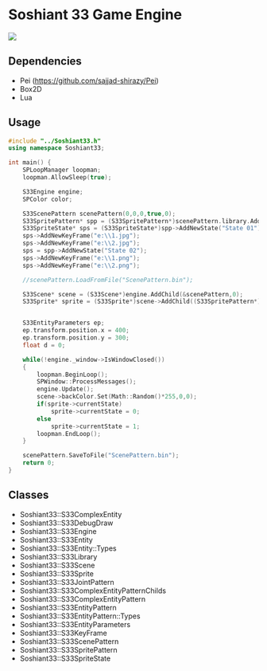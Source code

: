 # Soshiant 33 Game Engine

![](https://cdn.rawgit.com/sajjad-shirazy/Soshiant-33-Game-Engine-/f661e8e3/MSVS2008/ClassDiagram1.png)

## Dependencies
- Pei (https://github.com/sajjad-shirazy/Pei)
- Box2D
- Lua

## Usage
```c++
#include "../Soshiant33.h"
using namespace Soshiant33;

int main() {
	SPLoopManager loopman;
	loopman.AllowSleep(true);

	S33Engine engine;
	SPColor color;

	S33ScenePattern scenePattern(0,0,0,true,0);
	S33SpritePattern* spp = (S33SpritePattern*)scenePattern.library.AddLibMember("ScenePattern 001",S33LibMember::Type_SpritePattern);
	S33SpriteState* sps = (S33SpriteState*)spp->AddNewState("State 01");
	sps->AddNewKeyFrame("e:\\1.jpg");
	sps->AddNewKeyFrame("e:\\2.jpg");
	sps = spp->AddNewState("State 02");
	sps->AddNewKeyFrame("e:\\1.png");
	sps->AddNewKeyFrame("e:\\2.png");

	//scenePattern.LoadFromFile("ScenePattern.bin");

	S33Scene* scene = (S33Scene*)engine.AddChild(&scenePattern,0);
	S33Sprite* sprite = (S33Sprite*)scene->AddChild((S33SpritePattern*)scenePattern.library.GetLibMember(0),0);


	S33EntityParameters ep;
	ep.transform.position.x = 400;
	ep.transform.position.y = 300;
	float d = 0;

	while(!engine._window->IsWindowClosed())
	{
		loopman.BeginLoop();
		SPWindow::ProcessMessages();
		engine.Update();
		scene->backColor.Set(Math::Random()*255,0,0);
		if(sprite->currentState)
			sprite->currentState = 0;
		else
			sprite->currentState = 1;		
		loopman.EndLoop();
	}

	scenePattern.SaveToFile("ScenePattern.bin");
	return 0;
}
```
## Classes
- Soshiant33::S33ComplexEntity
- Soshiant33::S33DebugDraw
- Soshiant33::S33Engine
- Soshiant33::S33Entity
- Soshiant33::S33Entity::Types
- Soshiant33::S33Library
- Soshiant33::S33Scene
- Soshiant33::S33Sprite
- Soshiant33::S33JointPattern
- Soshiant33::S33ComplexEntityPatternChilds
- Soshiant33::S33ComplexEntityPattern
- Soshiant33::S33EntityPattern
- Soshiant33::S33EntityPattern::Types
- Soshiant33::S33EntityParameters
- Soshiant33::S33KeyFrame
- Soshiant33::S33ScenePattern
- Soshiant33::S33SpritePattern
- Soshiant33::S33SpriteState
